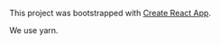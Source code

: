 This project was bootstrapped with [Create React App](https://github.com/facebook/create-react-app).

We use yarn.

